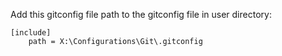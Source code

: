 Add this gitconfig file path to the gitconfig file in user directory:

```
[include]
	path = X:\Configurations\Git\.gitconfig
```
